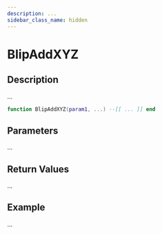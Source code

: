 ```yaml
---
description: ...
sidebar_class_name: hidden
---
```


# BlipAddXYZ

## Description

...

```lua
function BlipAddXYZ(param1, ...) --[[ ... ]] end
```

## Parameters

...

## Return Values

...

## Example

...

